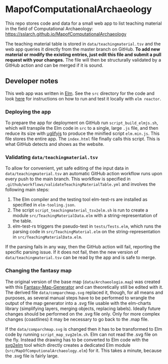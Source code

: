 # MapofComputationalArchaeology

This repo stores code and data for a small web app to list teaching material in the field of Computational Archaeology: https://sslarch.github.io/MapofComputationalArchaeology

The teaching material table is stored in `data/teachingmaterial.tsv` and the web app queries it directly from the master branch on GitHub. **To add new material or modify the existing entries, just edit this file and submit a pull request with your changes.** The file will then be structurally validated by a GitHub action and can be merged if it is sound.

## Developer notes

This web app was written in [Elm](https://elm-lang.org). See the `src` directory for the code and look [here](https://guide.elm-lang.org/install/elm.html) for instructions on how to run and test it locally with `elm reactor`.

### Deploying the app

To prepare the app for deployment on GitHub run `script_build_elmjs.sh`, which will transpile the Elm code in `src` to a single, large `.js` file, and then reduce its size with [uglifyjs](https://github.com/mishoo/UglifyJS) to produce the minified script `elm.min.js`. This file stores the entire app. The `index.html` file finally calls this script. This is what GitHub detects and shows as the website.

### Validating `data/teachingmaterial.tsv`

To allow for convenient, yet safe editing of the input data in `data/teachingmaterial.tsv` an automatic GitHub action workflow runs upon every push to the main branch. This workflow is specified in `.github/workflows/validateTeachingMaterialTable.yml` and involves the following main steps:

1. The Elm compiler and the testing tool elm-test-rs are installed as specified in `elm-tooling.json`.
2. The script `script_teachingmaterial_tsv2elm.sh` is run to create a module `src/TeachingMaterialData.elm` with a string-representation of the table.
3. elm-test-rs triggers the pseudo-test in `tests/Tests.elm`, which runs the parsing code in `src/TeachingMaterial.elm` on the string-representation in `src/TeachingMaterialData.elm`.

If the parsing fails in any way, then the GitHub action will fail, reporting the specific parsing issue. If it does not fail, then the new version of `data/teachingmaterial.tsv` can be read by the app and is safe to merge.

### Changing the fantasy map

The original version of the base map (`data/Archaeologia.map`) was created with this [Fantasy-Map-Generator](https://azgaar.github.io/Fantasy-Map-Generator) and can theoretically still be edited with it. The derived file `data/comparchmap.svg` replaced it, though, for all means and purposes, as several manual steps have to be performed to wrangle the output of the map generator into a .svg file usable with the elm-charts library (simplifying layers, merging objects, replacing labels). Ideally future changes should be performed on the .svg file only. Only for more complex changes (coastlines) it may be necessary to go back to the .map file.

If the `data/comparchmap.svg` is changed then it has to be transformed to Elm code by running `script_map_svg2elm.sh`. Elm can not read the .svg file on the fly. Instead the drawing has to be converted to Elm code with the [svg2elm](https://github.com/pinata-llc/svg2elm) tool which directly creates a dedicated Elm module (`src/MapOfComputionalArchaeology.elm`) for it. This takes a minute, because the .svg file is fairly large.
